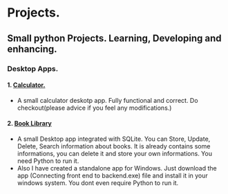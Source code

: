 # Projects.

## Small python Projects. Learning, Developing and enhancing.

### Desktop Apps.

#### 1. [Calculator.](https://github.com/Sivananda-Panda/project/blob/master/Desktop%20Apps/calculator.py)
   *   A small calculator deskotp app. Fully functional and correct. Do checkout(please advice if you feel any modifications.) 
   
#### 2. [Book Library](https://github.com/Sivananda-Panda/project/tree/master/Desktop%20Apps/Book%20Library)
   *   A small Desktop app integrated with SQLite. You can Store, Update, Delete, Search information about books. It is already contains 
        some informations, you can delete it and store your own informations. You need Python to run it.
   *   Also I have created a standalone app for Windows. Just download the app (Connecting front end to backend.exe) file and install it
        in your windows system. You dont even require Python to run it.
